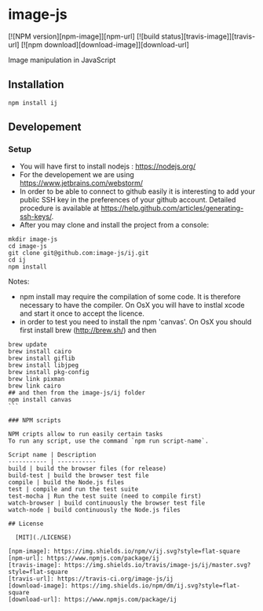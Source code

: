 # image-js

  [![NPM version][npm-image]][npm-url]
  [![build status][travis-image]][travis-url]
  [![npm download][download-image]][download-url]

Image manipulation in JavaScript

## Installation

`npm install ij`

## Developement

### Setup

* You will have first to install nodejs : https://nodejs.org/
* For the developement we are using https://www.jetbrains.com/webstorm/
* In order to be able to connect to github easily it is interesting to add your public SSH key in the preferences of your github account. Detailed procedure is available at https://help.github.com/articles/generating-ssh-keys/.
* After you may clone and install the project from a console:

```
mkdir image-js
cd image-js
git clone git@github.com:image-js/ij.git
cd ij
npm install
```


Notes:
* npm install may require the compilation of some code.
  It is therefore necessary to have the compiler.
  On OsX you will have to instlal xcode and start it once to accept the licence.
* in order to test you need to install the npm 'canvas'.
  On OsX you should first install brew (http://brew.sh/) and then
````
brew update
brew install cairo
brew install giflib
brew install libjpeg
brew install pkg-config
brew link pixman
brew link cairo
## and then from the image-js/ij folder
npm install canvas
```

### NPM scripts

NPM cripts allow to run easily certain tasks  
To run any script, use the command `npm run script-name`.

Script name | Description
----------- | -----------
build | build the browser files (for release)
build-test | build the browser test file
compile | build the Node.js files
test | compile and run the test suite
test-mocha | Run the test suite (need to compile first)
watch-browser | build continuously the browser test file
watch-node | build continuously the Node.js files

## License

  [MIT](./LICENSE)

[npm-image]: https://img.shields.io/npm/v/ij.svg?style=flat-square
[npm-url]: https://www.npmjs.com/package/ij
[travis-image]: https://img.shields.io/travis/image-js/ij/master.svg?style=flat-square
[travis-url]: https://travis-ci.org/image-js/ij
[download-image]: https://img.shields.io/npm/dm/ij.svg?style=flat-square
[download-url]: https://www.npmjs.com/package/ij
